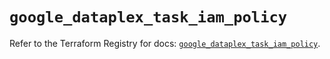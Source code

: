 # `google_dataplex_task_iam_policy`

Refer to the Terraform Registry for docs: [`google_dataplex_task_iam_policy`](https://registry.terraform.io/providers/hashicorp/google-beta/6.13.0/docs/resources/google_dataplex_task_iam_policy).

